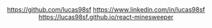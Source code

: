 <div align="center">
<a href="https://github.com/lucas98sf">https://github.com/lucas98sf</a>
<a href="https://www.linkedin.com/in/lucas98sf">https://www.linkedin.com/in/lucas98sf</a>
  <br/>
<a href="https://lucas98sf.github.io/react-minesweeper">https://lucas98sf.github.io/react-minesweeper</a>
</div>

